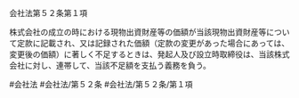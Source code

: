 会社法第５２条第１項

株式会社の成立の時における現物出資財産等の価額が当該現物出資財産等について定款に記載され、又は記録された価額（定款の変更があった場合にあっては、変更後の価額）に著しく不足するときは、発起人及び設立時取締役は、当該株式会社に対し、連帯して、当該不足額を支払う義務を負う。

#会社法
#会社法/第５２条
#会社法/第５２条/第１項
